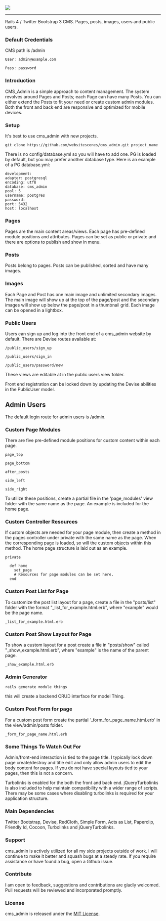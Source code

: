 <img src="https://github.com/websitescenes/cms_admin/blob/master/app/assets/images/cms_admin.png" />

-----------------------------------------------------------------------------------

Rails 4 / Twitter Bootstrap 3 CMS. Pages, posts, images, users and public users.


### Default Credentials

CMS path is /admin


    User: admin@example.com

    Pass: password


### Introduction


CMS_Admin is a simple approach to content management. The system revolves around Pages and Posts; each Page can have many Posts. You can either extend the Posts to fit your need or create custom admin modules. Both the front and back end are responsive and optimized for mobile devices.


### Setup

It's best to use cms_admin with new projects.

    git clone https://github.com/websitescenes/cms_admin.git project_name

There is no config/database.yml so you will have to add one. PG is loaded by default, but you may prefer another database type. Here is an example of a PG database.yml:

    development:
    adapter: postgresql
    encoding: utf8
    database: cms_admin
    pool: 5
    username: postgres
    password: 
    port: 5432 
    host: localhost
    
### Pages

Pages are the main content areas/views. Each page has pre-defined module positions and attributes. Pages can be set as public or private and there are options to publish and show in menu.


### Posts

Posts belong to pages. Posts can be published, sorted and have many images.


### Images

Each Page and Post has one main image and unlimited secondary images. The main image will show up at the top of the page/post and the secondary images will show up below the page/post in a thumbnail grid. Each image can be opened in a lightbox.

### Public Users

Users can sign up and log into the front end of a cms_admin website by default.
There are Devise routes available at:

    /public_users/sign_up

    /public_users/sign_in

    /public_users/password/new


These views are editable at in the public users view folder.

Front end registration can be locked down by updating the Devise abilities in the PublicUser model.


## Admin Users

The default login route for admin users is /admin. 


### Custom Page Modules


There are five pre-defined module positions for custom content within each page.

    page_top

    page_bottom

    after_posts

    side_left

    side_right

To utilize these positions, create a partial file in the 'page_modules' view folder with the same name as the page. An example is included for the home page.


### Custom Controller Resources

If custom objects are needed for your page module, then create a method in the pages controller under private with the same name as the page. When the corresponding page is loaded, so will the custom objects within this method. The home page structure is laid out as an example.

    private
    
      def home
        set_page
        # Resources for page modules can be set here.
      end


### Custom Post List for Page

To customize the post list layout for a page, create a file in the "posts/list" folder with the format "_list_for_example.html.erb", where "example" would be the page name.

    _list_for_example.html.erb


### Custom Post Show Layout for Page

To show a custom layout for a post create a file in "posts/show" called "_show_example.html.erb", where "example" is the name of the parent page.
  
    _show_example.html.erb




### Admin Generator

    rails generate module things


this will create a backend CRUD interface for model Thing.


### Custom Post Form for page

For a custom post form create the partial '_form_for_page_name.html.erb' in the view/admin/posts folder.

    _form_for_page_name.html.erb



### Some Things To Watch Out For


Admin/front-end interaction is tied to the page title. I typically lock down page create/destroy and title edit and only allow admin users to edit the body content for pages. If you do not have special layouts tied to your pages, then this is not a concern.


Turbolinks is enabled for the both the front and back end. jQueryTurbolinks is also included to help maintain compatibility with a wider range of scripts. There may be some cases where disabling turbolinks is required for your application structure.


### Main Dependencies


Twitter Bootstrap, Devise, RedCloth, Simple Form, Acts as List, Paperclip, Friendly Id, Cocoon, Turbolinks and jQueryTurbolinks.


### Support

cms_admin is actively utilized for all my side projects outside of work. I will continue to make it better and squash bugs at a steady rate. If you require assistance or have found a bug, open a Github issue.

### Contribute

I am open to feedback, suggestions and contributions are gladly welcomed. Pull requests will be reviewed and incorporated promptly.


### License

cms_admin is released under the [MIT License](http://www.opensource.org/licenses/MIT).


